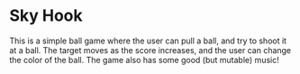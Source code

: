 # Sky Hook
This is a simple ball game where the user can pull a ball, and try to shoot it at a ball. The target moves as the score increases, and the user can change the color of the ball. The game also has some good (but mutable) music!
